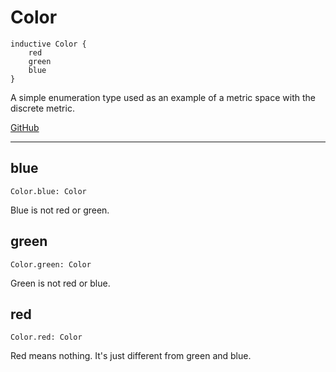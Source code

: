 # Color

```acorn
inductive Color {
    red
    green
    blue
}
```

A simple enumeration type used as an example of a metric space with the discrete metric.

[GitHub](https://github.com/acornprover/acornlib/blob/master/src/metric_space.ac)

---
## blue

```acorn
Color.blue: Color
```

Blue is not red or green.
## green

```acorn
Color.green: Color
```

Green is not red or blue.
## red

```acorn
Color.red: Color
```

Red means nothing. It's just different from green and blue.
